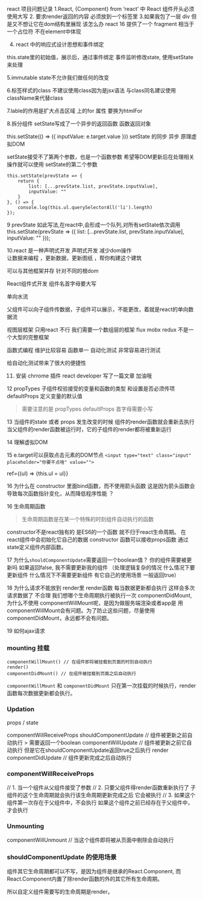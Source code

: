 react 项目问题记录
1.React, {Component} from ‘react’ 中 React 组件开头必须使用大写 
2. 要求render返回的内容 必须放到一个标签里 
3.如果我包了一层 div 但是又不想让它在dom结构里展现 该怎么办 
react 16 提供了一个 fragment 相当于一个占位符 不在element中体现

4. react 中的响应式设计思想和事件绑定 

this.state里的初始值，展示后，通过事件绑定 事件监听修改state, 使用setState 来处理 

5.immutable state不允许我们做任何的改变 

6.标签样式的class 不建议使用class因为是jsx语法 与class同名建议使用 className来代替class

7.lable的作用是扩大点击区域  上的for
属性 要换为htmlFor 

8.拆分组件 setState写成了一个异步的返回函数 函数返回对象 

this.setState(() => ({
            inputValue: e.target.value
        }))
setState 的同步 异步 原理虚拟DOM

setState接受不了第两个参数，也是一个函数参数
希望等DOM更新后在处理相关操作就可以使用 setState的第二个参数
```
this.setState(prevState => {
    return {
        list: [...prevState.list, prevState.inputValue],
        inputValue: ""
    }
}, () => {
    console.log(this.ul.querySelectorAll('li').length)
});
```

9 prevState 如此写法,在react中,会形成一个队列,对所有setState依次调用
this.setState(prevState => ({
            list: [...prevState.list, prevState.inputValue],
            inputValue: ""
        }));

10.react 是一种声明式开发 声明式开发 减少dom操作  
让数据来编程 ，更新数据，更新图纸 ，帮你构建这个建筑 

可以与其他框架并存 针对不同的根dom 

React组件式开发 组件名首字母要大写

单向水流

父组件可以向子组件传数据，子组件可以展示，不能更改，着就是react的单向数据流 

视图层框架  只用react 不行 我们需要一个数组层的框架 flux mobx redux 不是一个大型的完整框架 

函数式编程 维护比较容易 函数单一  自动化测试 非常容易进行测试 

给自动化测试带来了很大的便捷性 


11. 安装 chrrome 插件 react developer
写了一篇文章 加油哦

12 propTypes 子组件校验接受的变量和函数的类型 和设置是否必须传项  
    defaultProps 定义变量的默认值  
> 需要注意的是 propTypes defaultProps 首字母需要小写 


13 当组件的state 或者 props 发生改变的时候 组件的render函数就会重新去执行 
 当父组件的render函数被运行时，它的子组件的render都将被重新运行  


14 理解虚拟DOM 

15 e.target可以获取点击元素的DOM节点
 `<input type="text" class="input" placeholder="你要干点啥" value="">`

 ref={(ul) => {this.ul = ul}}

16 为什么在 constructor 里面bind函数，而不使用箭头函数
这是因为箭头函数会导致每次函数指针变化，从而降低程序性能 ？


 16 生命周期函数 
 
 > 生命周期函数是在某一个特殊的时刻组件自动执行的函数 

constructor不是react独有的 是ES6的一个函数 就不归于react生命周期。
在react组件中会初始化它自己的数据 constructor 函数可以接收props函数 通过state定义组件内部函数。

17 为什么`shouldComponentUpdate`需要返回一个boolean值？
你的组件需要被更新吗 如果返回false, 我不需要更新我的组件 （处理逻辑复杂的情况 什么情况下要更新组件  什么情况下不需要更新组件  有它自己的使用场景 一般返回true）

18 为什么请求不能放到 render里
render函数 每当数据更新都会执行 这样会多次请求数据了 不合理 
我们想哪个生命周期执行被执行一次 componentDidMount, 为什么不使用 componentWillMount呢，是因为做服务端渲染或者app是 用componentWillMount会有问题。为了防止这些问题，尽量使用componentDidMount，永远都不会有问题。

19 如何ajax请求 


### mounting 挂载 
```
componentWillMount() // 在组件即将被挂载到页面的时刻自动执行
render() 
componentDidMount() // 在组件被挂载到页面之后自动执行
```

`componentWillMount` 和 `componentDidMount` 只在第一次挂载的时候执行，render函数每次数据更新都会执行。

### Updation
props / state

componentWillReceiveProps 
shouldComponentUpdate // 组件被更新之前自动执行 > 需要返回一个boolean 
componentWillUpdate // 组件被更新之前它自动执行 但是它在shouldComponentUpdate返回true之后执行 
render 
componentDidUpdate // 组件更新完成之后自动执行

### componentWillReceiveProps
// 1. 当一个组件从父组件接受了参数 
// 2. 只要父组件得render函数重新执行了 子组件的这个生命周期就会执行该生命周期更新完成之后 它会被执行
// 3. 如果这个组件第一次存在于父组件中，不会执行  如果这个组件之前已经存在于父组件中，才会执行 

### Unmounting
componentWillUnmount // 当这个组件即将被从页面中剔除会自动执行


### shouldComponentUpdate 的使用场景
组件其它生命周期都可以不写，是因为组件是继承的React.Component, 而React.Component内置了除render函数的外的其它所有生命周期。

所以自定义组件需要写的生命周期是render。










